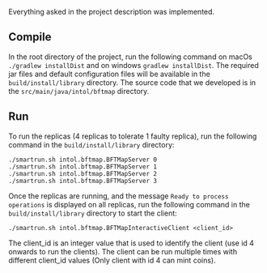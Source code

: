 Everything asked in the project description was implemented.

## Compile
In the root directory of the project, run the following command on macOs `./gradlew installDist` and on windows `gradlew installDist`. The required jar
files and default configuration files will be available in the `build/install/library` directory. The source code that we developed is in the `src/main/java/intol/bftmap` directory.

## Run
To run the replicas (4 replicas to tolerate 1 faulty replica), run the following command in the `build/install/library` directory:
```
./smartrun.sh intol.bftmap.BFTMapServer 0
./smartrun.sh intol.bftmap.BFTMapServer 1
./smartrun.sh intol.bftmap.BFTMapServer 2
./smartrun.sh intol.bftmap.BFTMapServer 3
```
Once the replicas are running, and the message `Ready to process operations` is displayed on all replicas, run the following command in the `build/install/library` directory to start the client:
```
./smartrun.sh intol.bftmap.BFTMapInteractiveClient <client_id>
```
The client_id is an integer value that is used to identify the client (use id 4 onwards to run the clients). The client can be run multiple times with different client_id values (Only client with id 4 can mint coins).